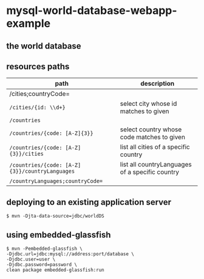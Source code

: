 # mysql-world-database-webapp-example

## the world database

## resources paths
|path                                          |description|
|----------------------------------------------|-----------|
|/cities;countryCode=                          ||
|`/cities/{id: \\d+}`                          |select city whose id matches to given|
|`/countries`                                  ||
|`/countries/{code: [A-Z]{3}}`                 |select country whose code matches to given|
|`/countries/{code: [A-Z]{3}}/cities`          |list all cities of a specific country|
|`/countries/{code: [A-Z]{3}}/countryLanguages`|list all countryLanguages of a specific country|
|`/countryLanguages;countryCode=`              ||

## deploying to an existing application server
````
$ mvn -Djta-data-source=jdbc/worldDS
````

## using embedded-glassfish
````
$ mvn -Pembedded-glassfish \
-Djdbc.url=jdbc:mysql://address:port/database \
-Djdbc.user=user \
-Djdbc.password=password \
clean package embedded-glassfish:run
````
